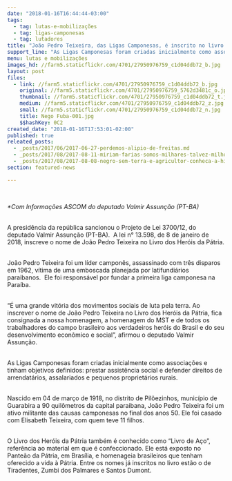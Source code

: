 ```yaml
---
date: "2018-01-16T16:44:44-03:00"
tags:
  - tag: lutas-e-mobilizações
  - tag: ligas-camponesas
  - tag: lutadores
title: "João Pedro Teixeira, das Ligas Camponesas, é inscrito no livro dos Heróis da Pátria"
support_line: "As Ligas Camponesas foram criadas inicialmente como associações e tinham objetivos definidos: prestar assistência social e defender direitos de arrendatários, assalariados e pequenos proprietários rurais"
menu: lutas e mobilizações
images_hd: //farm5.staticflickr.com/4701/27950976759_c1d04ddb72_b.jpg
layout: post
files:
  - link: //farm5.staticflickr.com/4701/27950976759_c1d04ddb72_b.jpg
    original: //farm5.staticflickr.com/4701/27950976759_5762d3481c_o.jpg
    thumbnail: //farm5.staticflickr.com/4701/27950976759_c1d04ddb72_t.jpg
    medium: //farm5.staticflickr.com/4701/27950976759_c1d04ddb72_z.jpg
    small: //farm5.staticflickr.com/4701/27950976759_c1d04ddb72_n.jpg
    title: Nego Fuba-001.jpg
    $$hashKey: 0C2
created_date: "2018-01-16T17:53:01-02:00"
published: true
releated_posts:
  - _posts/2017/06/2017-06-27-perdemos-alipio-de-freitas.md
  - _posts/2017/08/2017-08-11-miriam-farias-somos-milhares-talvez-milhoes-de-margaridas.md
  - _posts/2017/08/2017-08-08-negro-sem-terra-e-agricultor-conheca-a-historia-de-jose-mota.md
section: featured-news

---
```

<p>&nbsp;</p>

<p><em>*Com Informa&ccedil;&otilde;es ASCOM&nbsp;do deputado&nbsp;Valmir Assun&ccedil;&atilde;o&nbsp;(PT-BA)</em></p>

<p><br />
A presid&ecirc;ncia da rep&uacute;blica sancionou o Projeto de Lei 3700/12, do deputado Valmir Assun&ccedil;&atilde;o (PT-BA).&nbsp; A lei n&deg; 13.598, de 8 de janeiro de 2018, inscreve o nome de Jo&atilde;o Pedro Teixeira no Livro dos Her&oacute;is da P&aacute;tria.</p>

<p><br />
Jo&atilde;o Pedro Teixeira foi um l&iacute;der campon&ecirc;s, assassinado com tr&ecirc;s disparos em 1962, v&iacute;tima de uma emboscada planejada por latifundi&aacute;rios paraibanos.&nbsp; Ele foi respons&aacute;vel por fundar a primeira liga camponesa na Para&iacute;ba.&nbsp;</p>

<p><br />
&ldquo;&Eacute; uma grande vit&oacute;ria dos movimentos sociais de luta pela terra. Ao inscrever o nome de Jo&atilde;o Pedro Teixeira no Livro dos Her&oacute;is da P&aacute;tria, fica consignada a nossa homenagem, a homenagem do MST e de todos os trabalhadores do campo brasileiro aos verdadeiros her&oacute;is do Brasil e do seu desenvolvimento econ&ocirc;mico e social&rdquo;, afirmou o deputado Valmir Assun&ccedil;&atilde;o.&nbsp;&nbsp;</p>

<p><br />
As Ligas Camponesas foram criadas inicialmente como associa&ccedil;&otilde;es e tinham objetivos definidos: prestar assist&ecirc;ncia social e defender direitos de arrendat&aacute;rios, assalariados e pequenos propriet&aacute;rios rurais.</p>

<p><br />
Nascido em 04 de mar&ccedil;o de 1918, no distrito de Pil&otilde;ezinhos, munic&iacute;pio de Guarabira a 90 quil&ocirc;metros da capital paraibana, Jo&atilde;o Pedro Teixeira foi um ativo militante das causas camponesas no final dos anos 50. Ele foi casado com Elisabeth Teixeira, com quem teve 11 filhos.</p>

<p><br />
O Livro dos Her&oacute;is da P&aacute;tria tamb&eacute;m &eacute; conhecido como &ldquo;Livro de A&ccedil;o&rdquo;, refer&ecirc;ncia ao material em que &eacute; confeccionado. Ele est&aacute; exposto no Pante&atilde;o da P&aacute;tria, em Bras&iacute;lia, e homenageia brasileiros que tenham oferecido a vida &agrave; P&aacute;tria. Entre os nomes j&aacute; inscritos no livro est&atilde;o o de Tiradentes, Zumbi dos Palmares e Santos Dumont.</p>
